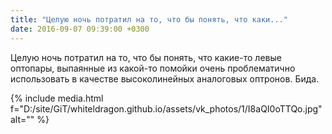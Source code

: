 ```yaml
---
title: "Целую ночь потратил на то, что бы понять, что каки..."
date: 2016-09-07 09:39:00 +0300
---
```


Целую ночь потратил на то, что бы понять, что какие-то левые оптопары, выпаянные из какой-то помойки очень проблематично использовать в качестве высоколинейных аналоговых оптронов. Бида.

{% include media.html f="D:/site/GiT/whiteldragon.github.io/assets/vk_photos/1/I8aQI0oTTQo.jpg" alt="" %}
